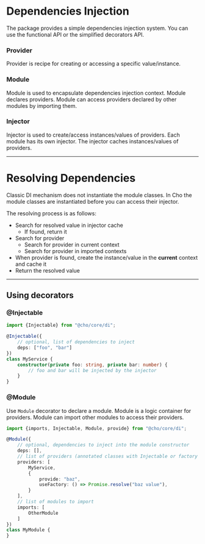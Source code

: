 # Dependencies Injection

The package provides a simple dependencies injection system. You can use the functional API or the simplified decorators
API.

### Provider

Provider is recipe for creating or accessing a specific value/instance.

### Module

Module is used to encapsulate dependencies injection context. Module declares providers. Module can access providers
declared by other modules by importing them.

### Injector

Injector is used to create/access instances/values of providers. Each module has its own injector. The injector caches
instances/values of providers.

---

# Resolving Dependencies

Classic DI mechanism does not instantiate the module classes. In Cho the module classes are instantiated before you can
access their injector.

The resolving process is as follows:

- Search for resolved value in injector cache
    - If found, return it
- Search for provider
    - Search for provider in current context
    - Search for provider in imported contexts
- When provider is found, create the instance/value in the **current** context and cache it
- Return the resolved value

---

## Using decorators

### @Injectable

```ts
import {Injectable} from "@cho/core/di";

@Injectable({
    // optional, list of dependencies to inject
    deps: ["foo", "bar"]
})
class MyService {
    constructor(private foo: string, private bar: number) {
        // foo and bar will be injected by the injector
    }
}
```

### @Module

Use `Module` decorator to declare a module. Module is a logic container for providers. Module can import other modules
to access their providers.

```ts
import {imports, Injectable, Module, provide} from "@cho/core/di";

@Module({
    // optional, dependencies to inject into the module constructor
    deps: [],
    // list of providers (annotated classes with Injectable or factory providers)
    providers: [
        MyService,
        {
            provide: "baz",
            useFactory: () => Promise.resolve("baz value"),
        }
    ],
    // list of modules to import
    imports: [
        OtherModule
    ]
})
class MyModule {
}
```
